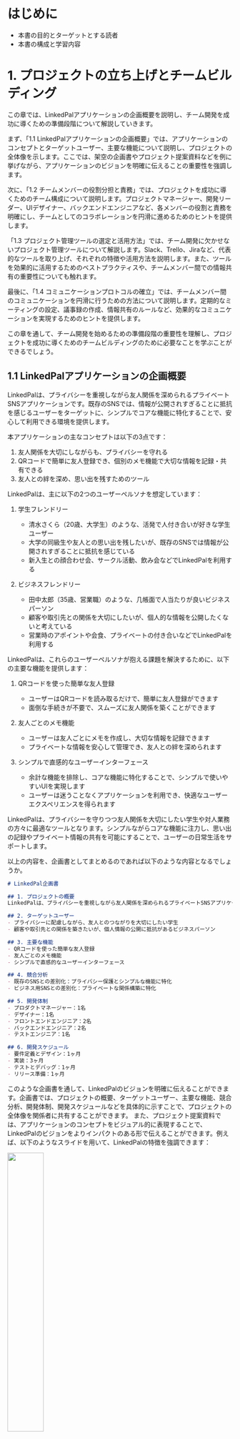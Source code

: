 # はじめに
- 本書の目的とターゲットとする読者
- 本書の構成と学習内容

# 1. プロジェクトの立ち上げとチームビルディング

この章では、LinkedPalアプリケーションの企画概要を説明し、チーム開発を成功に導くための準備段階について解説していきます。

まず、「1.1 LinkedPalアプリケーションの企画概要」では、アプリケーションのコンセプトとターゲットユーザー、主要な機能について説明し、プロジェクトの全体像を示します。ここでは、架空の企画書やプロジェクト提案資料などを例に挙げながら、アプリケーションのビジョンを明確に伝えることの重要性を強調します。

次に、「1.2 チームメンバーの役割分担と責務」では、プロジェクトを成功に導くためのチーム構成について説明します。プロジェクトマネージャー、開発リーダー、UIデザイナー、バックエンドエンジニアなど、各メンバーの役割と責務を明確にし、チームとしてのコラボレーションを円滑に進めるためのヒントを提供します。

「1.3 プロジェクト管理ツールの選定と活用方法」では、チーム開発に欠かせないプロジェクト管理ツールについて解説します。Slack、Trello、Jiraなど、代表的なツールを取り上げ、それぞれの特徴や活用方法を説明します。また、ツールを効果的に活用するためのベストプラクティスや、チームメンバー間での情報共有の重要性についても触れます。

最後に、「1.4 コミュニケーションプロトコルの確立」では、チームメンバー間のコミュニケーションを円滑に行うための方法について説明します。定期的なミーティングの設定、議事録の作成、情報共有のルールなど、効果的なコミュニケーションを実現するためのヒントを提供します。

この章を通して、チーム開発を始めるための準備段階の重要性を理解し、プロジェクトを成功に導くためのチームビルディングのために必要なことを学ぶことができるでしょう。

## 1.1 LinkedPalアプリケーションの企画概要

LinkedPalは、プライバシーを重視しながら友人関係を深められるプライベートSNSアプリケーションです。既存のSNSでは、情報が公開されすぎることに抵抗を感じるユーザーをターゲットに、シンプルでコアな機能に特化することで、安心して利用できる環境を提供します。

本アプリケーションの主なコンセプトは以下の3点です：

1. 友人関係を大切にしながらも、プライバシーを守れる
2. QRコードで簡単に友人登録でき、個別のメモ機能で大切な情報を記録・共有できる
3. 友人との絆を深め、思い出を残すためのツール

LinkedPalは、主に以下の2つのユーザーペルソナを想定しています：

1. 学生フレンドリー
   - 清水さくら（20歳、大学生）のような、活発で人付き合いが好きな学生ユーザー
   - 大学の同級生や友人との思い出を残したいが、既存のSNSでは情報が公開されすぎることに抵抗を感じている
   - 新入生との顔合わせ会、サークル活動、飲み会などでLinkedPalを利用する

2. ビジネスフレンドリー
   - 田中太郎（35歳、営業職）のような、几帳面で人当たりが良いビジネスパーソン
   - 顧客や取引先との関係を大切にしたいが、個人的な情報を公開したくないと考えている
   - 営業時のアポイントや会食、プライベートの付き合いなどでLinkedPalを利用する

LinkedPalは、これらのユーザーペルソナが抱える課題を解決するために、以下の主要な機能を提供します：

1. QRコードを使った簡単な友人登録
   - ユーザーはQRコードを読み取るだけで、簡単に友人登録ができます
   - 面倒な手続きが不要で、スムーズに友人関係を築くことができます

2. 友人ごとのメモ機能
   - ユーザーは友人ごとにメモを作成し、大切な情報を記録できます
   - プライベートな情報を安心して管理でき、友人との絆を深められます

3. シンプルで直感的なユーザーインターフェース
   - 余計な機能を排除し、コアな機能に特化することで、シンプルで使いやすいUIを実現します
   - ユーザーは迷うことなくアプリケーションを利用でき、快適なユーザーエクスペリエンスを得られます

LinkedPalは、プライバシーを守りつつ友人関係を大切にしたい学生や対人業務の方々に最適なツールとなります。シンプルながらコアな機能に注力し、思い出の記録やプライベート情報の共有を可能にすることで、ユーザーの日常生活をサポートします。

以上の内容を、企画書としてまとめるのであれば以下のような内容となるでしょうか。

```markdown
# LinkedPal企画書

## 1. プロジェクトの概要
LinkedPalは、プライバシーを重視しながら友人関係を深められるプライベートSNSアプリケーションです。既存のSNSに不満を抱くユーザーに対して、シンプルでコアな機能に特化することで、安心して利用できる環境を提供します。

## 2. ターゲットユーザー
- プライバシーに配慮しながら、友人とのつながりを大切にしたい学生
- 顧客や取引先との関係を築きたいが、個人情報の公開に抵抗があるビジネスパーソン

## 3. 主要な機能
- QRコードを使った簡単な友人登録
- 友人ごとのメモ機能
- シンプルで直感的なユーザーインターフェース

## 4. 競合分析
- 既存のSNSとの差別化：プライバシー保護とシンプルな機能に特化
- ビジネス用SNSとの差別化：プライベートな関係構築に特化

## 5. 開発体制
- プロダクトマネージャー：1名
- デザイナー：1名
- フロントエンドエンジニア：2名
- バックエンドエンジニア：2名
- テストエンジニア：1名

## 6. 開発スケジュール
- 要件定義とデザイン：1ヶ月
- 実装：3ヶ月
- テストとデバッグ：1ヶ月
- リリース準備：1ヶ月
```

このような企画書を通して、LinkedPalのビジョンを明確に伝えることができます。企画書では、プロジェクトの概要、ターゲットユーザー、主要な機能、競合分析、開発体制、開発スケジュールなどを具体的に示すことで、プロジェクトの全体像を関係者に共有することができます。
また、プロジェクト提案資料では、アプリケーションのコンセプトをビジュアル的に表現することで、LinkedPalのビジョンをよりインパクトのある形で伝えることができます。例えば、以下のようなスライドを用いて、LinkedPalの特徴を強調できます：

 <img src="img/icon.png" width="40%" />

- LinkedPalのロゴとキャッチフレーズ
- ユーザーペルソナを表すイラストとストーリー
- 主要な機能を示すスクリーンショットやモックアップ
- 競合他社との比較表
- 開発ロードマップ

これらの企画書やプロジェクト提案資料を通して、LinkedPalのビジョンを明確かつ魅力的に伝えることができます。プロジェクトの初期段階で、関係者全員がアプリケーションのビジョンを共有することは、開発を円滑に進める上で非常に重要です。共通のビジョンを持つことで、チームメンバーのモチベーションを高め、プロジェクトの成功に向けて一丸となって取り組むことができるのです。

## 1.2 チームメンバーの役割分担と責務

LinkedPalの開発を成功に導くためには、適切なチーム構成と各メンバーの役割分担が不可欠です。ここでは、プロジェクトに関わる主要なメンバーの役割と責務について説明します。

1. プロダクトマネージャー
   - プロジェクト全体の進捗管理と調整を行う
   - チームメンバー間のコミュニケーションを促進し、情報共有を徹底する
   - 予算管理とリソース配分の最適化を図る
   - ステークホルダーとの折衝や報告を行う

2. デザイナー
   - ユーザー調査とペルソナの作成を通じて、ユーザーニーズを明確化する
   - ワイヤーフレームやモックアップを作成し、アプリケーションのUI/UXを設計する
   - デザインガイドラインを作成し、アプリケーションの一貫性を維持する
   - エンジニアと協力して、デザインの実装可能性を検討する

3. フロントエンドエンジニア
   - デザイナーが作成したUIデザインを、AndroidやiOS向けに実装する（本書ではAndroidアプリ開発エンジニアにフォーカスします）
   - Jetpack ComposeやMaterial Designなどの最新技術を活用し、高品質なUIを構築する
   - ユーザーインタラクションやアニメーションの実装を担当する
   - バックエンドエンジニアと連携し、APIとの統合を行う

4. バックエンドエンジニア
   - アプリケーションのサーバーサイドの設計と実装を担当する
   - データベース設計とAPIの開発を行う
   - セキュリティやパフォーマンスに配慮した、スケーラブルなバックエンドシステムを構築する
   - フロントエンドエンジニアと協力して、API仕様の策定と実装を進める

5. テストエンジニア
   - テスト計画の作成とテストケースの設計を行う
   - ユニットテスト、統合テスト、UIテストなどの自動テストを実装する
   - テスト実行とデバッグを通じて、アプリケーションの品質を確保する
   - バグ報告と修正のフォローアップを行う

これらのメンバーが協力して、LinkedPalの開発を進めていきます。各メンバーが自身の専門性を発揮しつつ、他のメンバーとのコラボレーションを円滑に行うことが、プロジェクトの成功につながります。

また、チームメンバーの役割と責務を明確にすることで、以下のようなメリットが得られます：

- メンバー間の dependencies を明らかにし、円滑なコミュニケーションを促進できる
- 各メンバーが自身の責任範囲を理解し、主体的に行動できる
- メンバー間の respect を醸成し、建設的な議論を通じて、より良いソリューションを生み出せる

チーム開発においては、メンバー間の信頼関係と相互理解が何よりも重要です。役割分担と責務を明確にすることで、メンバー間の連携をスムーズにし、プロジェクトを成功に導くことができるのです。

実際のプロジェクトでは、これらの役割分担をチームメンバーの スキルセットや経験に応じて 最適化し、柔軟に調整していくことが求められます。また、プロジェクトの進行に合わせて、メンバーの役割や責務を見直し、必要に応じて再編成することも重要です。たとえばモックアップ作成の段階からフロントエンドエンジニアが深く関わる形もよく見られるスタイルかと思います。

LinkedPalの開発プロジェクトでは、これらの役割分担と責務を念頭に置きながら、チームビルディングとコラボレーションを進めていきます。各メンバーの強みを活かし、互いに尊重し合いながら、高品質なアプリケーションの開発を目指していくことが、プロジェクト成功の鍵となるでしょう。

## 1.3 プロジェクト管理ツールの選定と活用方法

LinkedPalの開発を効率的に進めるためには、適切なプロジェクト管理ツールの選定と活用が欠かせません。ここでは、代表的なプロジェクト管理ツールを紹介し、それぞれの特徴と活用方法について説明します。

1. Slack
   - リアルタイムコミュニケーションを促進するためのチャットツール
   - チャンネルを使って、トピックごとに会話を整理できる
   - チャンネルへの参加が基本的に自由となっており、ユーザーが参加するチャンネルを自分で決めることができるため、情報の分断が起きにくいとされている
   - ファイル共有や統合機能により、情報共有やタスク管理がスムーズに行える
   - LinkedPalの開発では、Slackを使って日常的なコミュニケーションや情報共有を行う

2. Trello
   - カンバン方式のタスク管理ツール
   - カードとボードを使って、タスクの進捗状況を視覚的に管理できる
   - シンプルで直感的なUIにより、チームメンバー全員が容易に利用できる
   - LinkedPalの開発では、Trelloを使ってタスクの割り当てや進捗管理を行う

3. Jira
   - 本格的なプロジェクト管理ツール
   - エピック、ストーリー、タスクなどの階層構造で、プロジェクトの全体像を管理できる
   - スクラムやカンバンなど、様々な開発手法に対応している
   - LinkedPalの開発では、Jiraを使って開発スケジュールや課題管理を行う

4. Confluence
   - ドキュメント共有とコラボレーションのためのツール
   - プロジェクトの仕様書、設計書、議事録などを一元管理できる
   - バージョン管理機能により、ドキュメントの変更履歴を追跡できる
   - LinkedPalの開発では、Confluenceを使ってプロジェクトのドキュメンテーションを行う

5. GitHub
   - バージョン管理システムとしてデファクトスタンダードのGit
   - プルリクエストを使ったコードレビューや、issueを使ったタスク管理が行える
   - CIツールとの連携により、継続的インテグレーション（CI）の実現が容易
   - LinkedPalの開発では、GitHubを使ってソースコードの管理とコラボレーションを行う

これらのツールを効果的に活用するためには、以下のようなベストプラクティスが重要です：

- ツールの使用目的と運用ルールを明確にし、チームメンバー全員で共有する
- 定期的にツールの使用状況をレビューし、必要に応じて改善を行う
- ツール間の連携を検討し、情報の一元管理と自動化を図る
- メンバーのツール習熟度を高めるために、トレーニングや勉強会を実施する

LinkedPalの開発プロジェクトでは、これらのツールを適材適所で活用し、チームメンバー間のコラボレーションを円滑に進めていきます。

また、プロジェクトの規模や特性に応じて、ツールの選定や組み合わせを柔軟に見直していくことも重要です。ツールはあくまでも手段であり、チームにとって最適な環境を構築することが目的であることを忘れてはいけません。たとえば、JiraのカンバンボードはTrelloの主要な機能をカバーしており、多くの場合、Jiraだけでタスク管理を行うことができます。本書では、以下のようなケースを想定し、TrelloとJiraの併用について触れています。

1. 軽量なタスク管理
   - Trelloは、シンプルで直感的なUIが特徴です。プロジェクトの初期段階や、小規模なタスクを管理する際に、Trelloを使うことで、素早くタスクの可視化と管理を行うことができます。
   - Jiraは、より本格的なプロジェクト管理機能を提供しますが、その分、設定や操作が複雑になる傾向があります。プロジェクトの規模や複雑さに応じて、使い分けることが効果的です。

2. 外部ステークホルダーとのコラボレーション
   - Trelloは、シンプルなUIとゲスト招待機能により、外部ステークホルダーとのコラボレーションに適しています。
   - 社外のデザイナーやマーケティングチームなど、開発チーム以外のメンバーとタスクを共有する際に、Trelloを使うことで、スムーズなコミュニケーションが可能になります。

3. 個人のタスク管理
   - Trelloは、個人のタスク管理にも適しています。プロジェクトとは別に、個人の作業やTODOを管理するために、Trelloを使うことができます。
   - 個人のタスクを別のツールで管理することで、プロジェクトのタスクとの混同を防ぎ、生産性を高めることができます。

ただし、ツールの乱立はかえって生産性を損なう恐れがあるため、導入には慎重に検討する必要があります。プロジェクトの規模や複雑さ、チームメンバーのスキルセットなどを考慮し、最適なツールの組み合わせを選択することが重要です。プロジェクトの各フェーズやタスクの性質に応じて、適切なツールを選択し、効率的なタスク管理を目指していく必要があるでしょう。

LinkedPalの開発チームでは、これらのプロジェクト管理ツールを活用しながら、以下のようなコラボレーションを実践していきます：

- Slackでの日常的なコミュニケーションと情報共有
- Trelloでのタスクの可視化と進捗管理
- Jiraでのプロジェクト全体の進捗管理と課題管理
- Confluenceでのドキュメンテーションとナレッジ共有
- GitHubでのソースコード管理とコードレビュー

これらのツールとプラクティスを通じて、チームメンバー間の連携を強化し、プロジェクトの成功に向けて邁進していきます。

プロジェクト管理ツールは、チーム開発になくてはならない存在です。適切なツールを選定し、効果的に活用することで、コミュニケーションの活性化、情報共有の促進、タスク管理の効率化など、様々なメリットを得ることができます。LinkedPalの開発プロジェクトでは、これらのツールを最大限に活用し、高品質なアプリケーションを目指していくことになるでしょう。

## 1.4 コミュニケーションプロトコルの確立

LinkedPalの開発チームがプロジェクトを成功に導くためには、効果的なコミュニケーションが不可欠です。ここでは、チームメンバー間のコミュニケーションを円滑に行うための方法と、コミュニケーションプロトコルの確立について説明します。

1. 定期的なミーティングの設定
   - デイリースクラム：毎日15分程度、チームメンバーが当日の作業予定や進捗状況を共有する
   - スプリントプランニング：スプリントの開始時に、スプリントの目標と取り組むタスクを決定する
   - スプリントレビュー：スプリントの終了時に、成果物のデモンストレーションを行い、フィードバックを得る
   - スプリントレトロスペクティブ：スプリントの振り返りを行い、改善点を話し合う

2. ミーティングのベストプラクティス
   - 議題と目的を明確にし、事前に共有する
   - タイムボックスを設定し、時間を有効活用する
   - 全員が発言できる機会を設ける
   - 決定事項とアクションアイテムを明確にし、議事録に記録する

3. 非同期コミュニケーションの活用
   - Slackなどのチャットツールを使い、リアルタイムでの情報共有を行う
   - ドキュメントやWikiを活用し、プロジェクトの知見を蓄積・共有する
   - プルリクエストやコードレビューを通じて、コードに関する議論を行う

4. 1on1ミーティングの実施
   - マネージャーとメンバーが定期的に1対1で面談を行う
   - メンバーの状況や意見を把握し、適切なサポートを提供する
   - 信頼関係を構築し、オープンなコミュニケーションを促進する

5. コミュニケーションの原則
   - 明確かつ簡潔なコミュニケーションを心がける
   - 相手の立場に立って、敬意を持ってコミュニケーションを行う
   - 建設的なフィードバックを提供し、継続的な改善を目指す
   - 情報の透明性を確保し、チーム全体での情報共有を徹底する

LinkedPalの開発チームでは、これらのコミュニケーションプロトコルを確立し、チームメンバー間の連携を強化していきます。定期的なミーティングを通じて、プロジェクトの進捗や課題を共有し、適切な意思決定を行います。また、非同期コミュニケーションツールを活用することで、情報の共有と蓄積を効率的に行います。

1on1ミーティングを実施することで、メンバーの状況を把握し、適切なサポートを提供します。マネージャーは、メンバーの強みを活かし、成長を支援する役割を担います。

コミュニケーションの原則を徹底することで、チームメンバー間の信頼関係を構築し、建設的な議論を促進します。お互いを尊重し、オープンなコミュニケーションを行うことで、より良いソリューションを生み出すことができます。

プロジェクトの進行に合わせて、コミュニケーションプロトコルを継続的に改善していくことも重要です。定期的にレトロスペクティブを行い、コミュニケーションの課題を特定し、改善策を実施していきます。

LinkedPalの開発プロジェクトでは、これらのコミュニケーションプロトコルを確立し、チームメンバー間の連携を強化することで、プロジェクトの成功を目指していきます。効果的なコミュニケーションは、高品質なアプリケーションを開発するための基盤となるでしょう。

# 2. 要件定義とアプリケーション設計

LinkedPalの開発を進めるにあたり、まず要件定義とアプリケーション設計を行います。この章では、要件収集からアーキテクチャの選定、テスト戦略の策定までの一連のプロセスを説明します。

「2.1 要件収集とユーザーストーリーの作成」では
- ステークホルダーへのインタビューを通じて、アプリケーションに必要な機能と非機能要件を収集します。
- 収集した要件をもとに、ユーザーストーリーを作成し、優先順位を付けます。

「2.2 画面遷移図とワイヤーフレームの作成」では
- 要件をもとに、アプリケーションの画面遷移図を作成します。
- 各画面のワイヤーフレームを作成し、ユーザーインターフェースの概要を視覚化します。

「2.3 APIの設計とドキュメンテーション」では
- アプリケーションが必要とするサーバーサイドのAPIを設計します。
- APIの仕様をドキュメント化し、フロントエンドとバックエンドの開発チームで共有します。

「2.4 アーキテクチャの選定とクリーンアーキテクチャの適用」では
- LinkedPalの開発に適したアーキテクチャを選定します。
- クリーンアーキテクチャの原則を適用し、各レイヤーの役割と責務を明確にします。

「2.5 テスト戦略の策定」では
- アプリケーションの品質を確保するためのテスト戦略を策定します。
- ユニットテスト、統合テスト、UIテストなど、各レベルでのテストの方針を決定します。

この章を通して、LinkedPalの要件を明確化し、アプリケーションの設計を行います。要件定義とアプリケーション設計は、開発を始める前の重要な準備段階であり、プロジェクトの成功を左右する要因となります。

以下の節では、それぞれの項目について詳しく説明していきます。要件収集からテスト戦略の策定までの一連のプロセスを丁寧に解説することで、アプリケーション開発の全体像を理解できるようにします。

## 2.1 要件収集とユーザーストーリーの作成

要件収集は、アプリケーションの目的や機能、非機能要件を明確にするためのプロセスです。LinkedPalの開発では、ステークホルダーへのインタビューを通じて要件を収集し、ユーザーストーリーを作成します。

### 2.1.1 ステークホルダーへのインタビュー
- プロジェクトに関わるステークホルダーを特定します（例：エンドユーザー、プロダクトオーナー、マーケティングチームなど）。
- ステークホルダーにインタビューを行い、アプリケーションに求める機能や要求事項を収集します。
- インタビューでは、オープンエンドの質問を使ってステークホルダーの意見を引き出し、潜在的なニーズを掘り起こします。

インタビューの例：
```
Q: LinkedPalを使ってどのようなことを実現したいですか？
A: プライバシーを守りながら、友人とのつながりを大切にしたいです。

Q: 友人とのつながりを深めるために、どのような機能が必要だと思いますか？
A: 友人ごとにメモを残せる機能があると、大切な思い出を記録できて良いと思います。

Q: プライバシー保護のために、どのような配慮が必要でしょうか？
A: 友人の追加は、QRコードなどの限定的な方法にして、不特定多数からの友人申請を防ぐ必要があります。
```

### 2.1.2 ペルソナの作成
- インタビューで得られた情報をもとに、アプリケーションの典型的なユーザーを表すペルソナを作成します。
- ペルソナには、名前、年齢、職業、ニーズ、ペインなどの属性を設定し、具体的なイメージを持つことが重要です。
- 複数のペルソナを作成することで、異なるタイプのユーザーを考慮に入れた設計が可能になります。

ペルソナの例：
```
名前：鈴木 由美（すずき ゆみ）
年齢：22歳
職業：大学生
ニーズ：同じ趣味を持つ友人と交流を深めたい。プライバシーを守りつつ、大切な思い出を共有したい。
ペイン：SNSでは個人情報の公開範囲を細かく設定できない。友人からの投稿が大量に流れてきて、大切な情報を見逃してしまう。
```

### 2.1.3 ユーザーストーリーの作成

- ペルソナをもとに、アプリケーションに必要な機能を、ユーザーの視点から「ユーザーストーリー」として記述します。
- ユーザーストーリーは、「ユーザーは～したい。なぜなら、～だからだ。」という形式で記述します。
- 各ストーリーには、優先順位とストーリーポイント（実装の難易度や工数の見積もり）を付与します。

ストーリーポイントは、フィボナッチ数列（1、2、3、5、8、13、21）を使って割り当てることが一般的です。例えば１つのスプリントを２週間で実施するような場合、各ポイントの目安は以下の通りです：

- 1ポイント：簡単な機能で、1日以内に実装が完了するもの。
- 2ポイント：1ポイントよりは複雑だが、2〜3日で実装が完了するもの。
- 3ポイント：中程度の複雑さで、3〜5日で実装が完了するもの。
- 5ポイント：複雑な機能で、1週間程度を要するもの。
- 8ポイント：非常に複雑な機能で、2週間（1スプリント）をフルに使ってようやく完了するレベル。
- 13ポイント以上：8ポイントを超えるような大規模な機能は、さらに細かいタスクに分割することを検討する。

ユーザーストーリーの例：
```
- ユーザーは、QRコードを読み取ることで、簡単に友人を追加したい。なぜなら、IDの入力なしでつながりたいからだ。
  - 優先順位：高
  - ストーリーポイント：3

- ユーザーは、友人ごとにメモを残したい。なぜなら、友人との大切な思い出を記録しておきたいからだ。
  - 優先順位：中
  - ストーリーポイント：5
```

ストーリーポイントの割り当ては、チームの経験や過去のデータをもとに微調整していくことが重要です。プロジェクトを進める中で、実際の開発速度や難易度を踏まえてポイントの基準を更新し、より正確な見積もりができるようにしていくことが求められます。

### 2.1.4 要件のまとめと共有
- 収集した要件をまとめ、プロジェクトチーム全体で共有します。
- 要件のまとめには、アプリケーションの目的、ペルソナ、主要な機能、非機能要件などを含めます。
- チームメンバー全員が要件を理解し、プロジェクトのゴールを共有することが重要です。

要件のまとめ例：
```
# LinkedPal要件まとめ

## アプリケーションの目的
- プライバシーを守りながら、友人とのつながりを深めるためのSNSを提供する。

## ペルソナ
1. 鈴木由美（22歳、大学生）
2. 田中太郎（35歳、会社員）

## 主要な機能
- QRコードを使った友人追加
- 友人ごとのメモ機能
- プライバシー保護のための限定公開機能

## 非機能要件
- セキュリティ：個人情報の保護、セキュアな通信
- パフォーマンス：快適なレスポンスタイム、低いバッテリー消費
- ユーザビリティ：シンプルで直感的なUI、アクセシビリティへの配慮
```

要件収集とユーザーストーリーの作成は、アプリケーションの設計と開発の基礎となるプロセスです。ステークホルダーの意見を丁寧に聞き、ペルソナを作成することで、ユーザーの視点に立った設計が可能になります。また、ユーザーストーリーを使って機能を具体化し、優先順位を付けることで、開発の方向性を明確にすることができます。

この節では、要件収集とユーザーストーリーの作成について、具体的な例を交えて説明しました。インタビューの質問例やペルソナ、ユーザーストーリーのサンプルにより要件定義のプロセスがイメージしやすくなったのではないでしょうか。要件のまとめ方と共有の重要性についても触れ、チーム全体で要件を理解することの大切さも示しました。

次の節では、この要件定義をもとに、画面遷移図とワイヤーフレームを作成する方法について説明していきます。

## 2.2 画面遷移図とワイヤーフレームの作成

要件定義が完了したら、次はアプリケーションの画面構成と画面遷移を設計します。画面遷移図とワイヤーフレームを作成することで、アプリケーションの全体像を視覚的に表現し、ユーザーインターフェースの基本的な設計を行います。

### 2.2.1 画面遷移図の作成
- 要件定義で収集した情報をもとに、アプリケーションに必要な画面を洗い出します。
- 画面間の遷移を矢印で示し、全体の画面構成を図式化します。
- 画面遷移図は、開発チームとステークホルダーの間で、アプリケーションの全体像を共有するためのコミュニケーションツールとしても活用します。

画面遷移図の例：
```mermaid
graph TD
    A{アプリ起動} -->|アカウント未作成| B(Landing Page)
    A -->|アカウント作成済み| L(ログイン画面)
    B --> R(ユーザー登録)
    R --> C(ユーザー基本情報登録画面)
    C --> D(登録完了画面)
    D --> L
    L --> |認証失敗| P(パスワードリセット画面)
    L --> |認証成功| E[ホーム画面]
    E --> F(ユーザー情報表示画面)
    E --> G(友だちリスト表示画面)
    E --> S(設定画面)
    E --> N(通知画面)
    F --> U(プロフィール編集画面)
    F --> V(アカウント削除画面)
    F --> W(プライバシーポリシー・利用規約画面)
    F --> X(アップデート情報追加画面)
    G --> H(友だち情報詳細画面)
    G --> I(友だち追加画面)
    I --> Q(QRコードスキャン)
    I --> Z(自身のQRコード表示画面)
    H --> J(メモ情報編集画面)
    H --> K(メモ削除)
    N --> O(友だちリクエスト一覧画面)
    S --> V
```

### 2.2.2 ワイヤーフレームの作成
- 画面遷移図で定義した各画面について、ワイヤーフレームを作成します。
- ワイヤーフレームは、画面のレイアウトや配置、ユーザーインターフェースの要素を簡略化して表現します。
- 詳細なデザインは含めず、機能要素の配置とユーザーの操作の流れに焦点を当てます。
- ワイヤーフレームは、デザインや開発の前に、ユーザーインターフェースの基本構造を確認するために使用します。

ワイヤーフレームの例：
```
[ホーム画面]

+--------------------------+
|         LinkedPal        |
+--------------------------+
|    [プロフィール画像]       |
|     [ユーザー名]           |
|                          |
|    [友だちリスト]          |
|    - 友だち1              |
|    - 友だち2              |
|    - 友だち3              |
|                          |
|     [友だち追加ボタン]      |
|    [設定ボタン]            |
+--------------------------+
```

### 2.2.3 ステークホルダーとのレビュー
- 作成した画面遷移図とワイヤーフレームを、ステークホルダーと共有します。
- ステークホルダーからのフィードバックを収集し、必要に応じて修正を行います。
- レビューを通じて、要件の漏れや認識の齟齬を早期に発見し、手戻りを防ぎます。

### 2.2.4 デザインへの引き継ぎ
- 確定した画面遷移図とワイヤーフレームを、UIデザイナーに引き継ぎます。
- UIデザイナーは、ワイヤーフレームをもとに、詳細なビジュアルデザインを作成します。
- デザインの過程でも、ユーザーストーリーや要件を参照し、ユーザー視点でのデザインを心がけます。

画面遷移図とワイヤーフレームの作成は、要件定義で収集した情報を可視化し、アプリケーションの全体像を明確にするための重要なステップです。これらのアウトプットは、開発チーム内だけでなく、ステークホルダーとのコミュニケーションツールとしても活用されます。

画面遷移図は、アプリケーションのナビゲーション構造を表現し、ユーザーがどのように画面間を移動するかを示します。ワイヤーフレームは、各画面の基本的なレイアウトとユーザーインターフェースの要素を視覚化します。これらを組み合わせることで、アプリケーションの使い勝手や操作性を事前に確認することができます。

ステークホルダーとのレビューを通じて、要件の漏れや認識の違いを早期に発見し、修正することが重要です。画面遷移図とワイヤーフレームは、プロジェクトの進行に合わせて適宜更新し、常に最新の状態を保つことが求められます。（一般的には、ワイヤーフレーム等を独立して管理し続けるケースは少なく、後述のデザインプロセスに統合される形でFigma等のツールを利用して管理・共有される形が多いようです）

最終的に、確定した画面遷移図とワイヤーフレームは、UIデザイナーに引き継がれ、詳細なビジュアルデザインの制作につながります。この一連のプロセスを丁寧に進めることで、ユーザー視点に立った使いやすいインターフェースを実現することができるのです。

2.2.5 APIの設計との連携
- 画面遷移図やワイヤーフレームの作成と並行して、APIの設計を行います。
- フロントエンドとバックエンドの開発チームが協力し、想定する画面遷移や機能の実現可能性を検討します。
- 必要に応じて、画面遷移図やワイヤーフレームの修正を行い、APIの設計にフィードバックします。
- この連携により、技術的な制約を考慮した、より実現可能性の高い設計を行うことができます。


2.2.6 エンジニアとの協業
- 画面遷移図やワイヤーフレームの作成には、フロントエンドとバックエンドのエンジニアも初期段階から参加することが望ましいです。
- エンジニアの視点から、技術的な実現可能性や制約事項を検討し、設計に反映することができます。
- デザイナーとエンジニアが協力して設計を進めることで、より実現可能性の高い、高品質なアプリケーションを目指すことができます。

こうして、どの画面でどのような情報要素を表示する必要があるのか？が明確になりました。次の節では、LinkedPalアプリケーションのサーバーサイドで必要となるAPIの設計とドキュメンテーションについて説明します。

## 2.3 APIの設計とドキュメンテーション

LinkedPalアプリケーションのサーバーサイドでは、フロントエンドとのデータのやり取りをするためのAPIを設計する必要があります。APIの設計は、前節で作成した画面遷移図やワイヤーフレームと密接に関連しています。フロントエンドとバックエンドの開発チームが協力し、想定する画面遷移や機能の実現可能性を検討しながら、APIの設計を進めていきます。

### 2.3.1 APIの設計
- フロントエンドが必要とするデータや操作を分析し、APIのエンドポイントを定義します。
- RESTful APIの原則に従い、リソースの命名やHTTPメソッドの使用を統一します。
- 認証や認可の方式を決定し、セキュリティ面での設計も行います。
- レスポンスのフォーマット（JSONなど）を決定します。

APIエンドポイントの例：
```
- POST /api/auth/login：ログイン
- POST /api/auth/register：ユーザー登録
- GET /api/users/{userId}：ユーザー情報の取得
- GET /api/friends/{userId}：友だちリストの取得
- POST /api/friends/{userId}：友だちの追加
- GET /api/memos/{userId}：メモリストの取得
- POST /api/memos/{userId}：メモの作成
- PUT /api/memos/{memoId}：メモの更新
- DELETE /api/memos/{memoId}：メモの削除
```

### 2.3.2 APIドキュメンテーション
- APIの仕様を明確に文書化し、フロントエンドとバックエンドの開発チームで共有します。
- ドキュメンテーションには、エンドポイントのURL、HTTPメソッド、リクエストパラメータ、レスポンスの形式などを記載します。
- ドキュメンテーションツール（Swagger、APIブループリントなど）を使用して、可視化と自動生成を行うことも効果的です。
- サンプルリクエストとレスポンスを含めることで、APIの使用方法をわかりやすく説明します。

APIドキュメンテーションの例：
```
## ユーザー登録

- URL：`POST /api/auth/register`
- リクエストパラメータ：
  - `username`（必須）：ユーザー名
  - `email`（必須）：メールアドレス
  - `password`（必須）：パスワード

- レスポンス（成功時）：
```json
  {
    "userId": "123",
    "username": "john_doe",
    "email": "john@example.com",
    "token": "abc123"
  }
```

- レスポンス（エラー時）：
```json
  {
    "error": "Invalid email address"
  }
```

### 2.3.3 APIの実装とテスト
- 設計したAPIを、サーバーサイドで実装します。
- 単体テストとインテグレーションテストを実施し、APIの動作を検証します。
- ドキュメンテーションと実装の整合性を確認し、必要に応じて更新します。
- フロントエンドの開発チームと協力し、APIの動作を確認します。

### 2.3.4 APIのバージョン管理
- APIの変更や拡張に備えて、バージョン管理の仕組みを導入します。
- バージョン番号をURLに含めるなどの方法で、APIのバージョンを明示します。
- 互換性を維持しながら、APIの更新を行えるようにします。

APIの設計とドキュメンテーションは、フロントエンドとバックエンドの開発チームをつなぐ重要な役割を果たします。明確で一貫性のあるAPI設計は、開発の効率を高め、コードの品質を向上させます。また、わかりやすいドキュメンテーションは、開発者の理解を深め、APIの利用を促進します。

APIの設計では、RESTfulアーキテクチャの原則に従うことが一般的です。リソースベースのURLの設計、適切なHTTPメソッドの使用、ステートレス性の確保などが重要なポイントとなります。また、認証や認可の仕組みを適切に設計し、APIのセキュリティを確保することも欠かせません。

ドキュメンテーションでは、APIの仕様を明確かつ網羅的に記述することが求められます。ドキュメンテーションツールを活用することで、APIの可視化と自動生成が可能になり、ドキュメントの品質と一貫性を維持しやすくなります。サンプルコードを含めることで、開発者にとってより理解しやすいドキュメントになるでしょう。

APIの実装とテストでは、設計とドキュメンテーションに基づいて、サーバーサイドの開発を進めます。単体テストとインテグレーションテストを実施することで、APIの品質を確保し、意図した動作が実現されていることを確認します。また、フロントエンドの開発チームとも連携し、APIの動作を検証することが重要です。

LinkedPalアプリケーションの開発においても、APIの設計とドキュメンテーションを丁寧に行うことで、フロントエンドとバックエンドの連携をスムーズにし、高品質なアプリケーションを実現することができるでしょう。

次の節では、LinkedPalアプリケーションのアーキテクチャ選定とクリーンアーキテクチャの適用について説明します。

## 2.4 アーキテクチャの選定とクリーンアーキテクチャの適用

LinkedPalアプリケーションは、主力プロダクトの１つとして開発する方針が立てられています。したがいまして、長く継続的に開発が行えるよう、保守性と拡張性に優れたアーキテクチャを選定することが重要です。ここでは、クリーンアーキテクチャの概念を導入することとし、その適用方法について説明します。

2.4.1 クリーンアーキテクチャとは
- クリーンアーキテクチャは、ロバート・C・マーティン（通称アンクル・ボブ）が提唱したソフトウェアアーキテクチャの設計手法です。
- ドメインロジック（ビジネスルール）を中心に、それを取り巻く形で各レイヤーを配置します。
- レイヤー間の依存関係を内側（ドメインロジック側）に向けることで、変更に強く、テストしやすい構造を実現します。

クリーンアーキテクチャの主要なレイヤーは以下の通りです：

1. エンティティ（Entities）：アプリケーションのビジネスルールを表現するオブジェクト
2. ユースケース（Use Cases）：アプリケーションの機能や操作を表現するユースケースクラス
3. インターフェース・アダプター（Interface Adapters）：外部との連携を行うコントローラーやプレゼンター
4. フレームワークとドライバー（Frameworks & Drivers）：UIフレームワークやデータベースなどの外部ライブラリやツール

2.4.2 LinkedPalアプリケーションへのクリーンアーキテクチャの適用
- LinkedPalアプリケーションでは、クリーンアーキテクチャの原則を導入し、各レイヤーの役割と責務を明確にします。
- エンティティ層では、ユーザー、友だち、メモなどのドメインオブジェクトを定義します。
- ユースケース層では、ログイン、友だち追加、メモ作成などのアプリケーションの機能を表現するユースケースクラスを実装します。
- インターフェース・アダプター層では、ViewModelやRepositoryなどのクラスを配置し、UIとデータ永続化の実装を隠蔽します。
- フレームワークとドライバー層では、Android SDKやRoom、Retrofitなどの外部ライブラリを使用します。

クリーンアーキテクチャを適用することで、以下のようなメリットが得られます：

- ドメインロジックを中心に設計することで、アプリケーションの核となる部分が明確になります。
- レイヤー間の依存関係を内側に向けることで、外部の変更による影響を最小限に抑えられます。
- 各レイヤーが独立しているため、テストがしやすく、保守性が向上します。
- 新しい機能の追加や変更が容易になり、アプリケーションの拡張性が高まります。

2.4.3 マルチモジュール構成の導入
- LinkedPalアプリケーションでは、クリーンアーキテクチャの各レイヤーをマルチモジュール構成で実装することを検討します。
- マルチモジュール構成では、アプリケーションを複数のモジュールに分割し、それぞれのモジュールが独立して開発・テストできるようにします。
- 例えば、`:domain`、`:usecase`、`:data`、`:presentation`などのモジュールを作成し、それぞれのレイヤーに対応するコードを配置します。
- マルチモジュール構成を導入することで、コードの構造化が進み、モジュール間の依存関係が明確になります。
- また、ビルド時間の短縮や、モジュール単位でのテストの実行が可能になるなど、開発効率の向上も期待できます。

2.4.4 クリーンアーキテクチャ適用時の注意点
- クリーンアーキテクチャを適用する際は、過度な抽象化を避け、アプリケーションの規模や複雑さに応じた設計を心がけることが重要です。
- レイヤー間のインターフェースを定義する際は、変更に強く、かつシンプルなものになるよう注意します。
- 外部ライブラリやフレームワークへの依存は、インターフェース・アダプター層で隔離し、内側のレイヤーへの影響を最小限に抑えます。
- パフォーマンスへの影響を考慮し、必要に応じてレイヤー間のデータ受け渡しを最適化します。

クリーンアーキテクチャを適用したLinkedPalアプリケーションの開発では、以下のようなディレクトリ構成を採用します：

```
LinkedPal/
├── domain/
│   ├── model/
│   └── repository/
├── usecase/
├── data/
│   ├── local/
│   ├── remote/
│   └── repository/
└── presentation/
    ├── view/
    └── viewmodel/
```

このディレクトリ構成により、クリーンアーキテクチャの各レイヤーが明確に分離され、コードの構造化と保守性の向上が図られます。

アーキテクチャの選定とクリーンアーキテクチャの適用は、LinkedPalアプリケーションの開発における重要な意思決定です。クリーンアーキテクチャの原則を理解し、適切に適用することで、保守性と拡張性に優れたアプリケーションを開発することができるでしょう。

また、マルチモジュール構成の導入を検討することで、さらなるコードの構造化と開発効率の向上が期待できます。ただし、過度な抽象化や複雑さを避け、アプリケーションの規模に応じた設計を心がける必要があります。

LinkedPalアプリケーションの開発では、これらの原則を踏まえつつ、柔軟に対応していくことが求められます。クリーンアーキテクチャを適用することで、より高品質で保守性の高いアプリケーションを目指していきましょう。

次の節では、LinkedPalアプリケーションの品質を確保するためのテスト戦略について説明します。

## 2.5 テスト戦略の策定

2.5 テスト戦略の策定

LinkedPalアプリケーションの品質を確保するためには、適切なテスト戦略を策定し、実行することが重要です。ここでは、ユニットテスト、統合テスト、UIテストなど、各レベルでのテストの方針と実践方法について説明します。

2.5.1 テストピラミッドとテスト戦略
- テストピラミッドは、アプリケーションのテスト戦略を視覚化するためのモデルです。
- ピラミッドの下層にはユニットテスト、中層には統合テスト、上層にはUIテストが位置づけられます。
- 下層のテストほど数を多くし、高速で実行できるようにします。上層のテストは数を絞り込み、重要なシナリオに焦点を当てます。

LinkedPalアプリケーションでは、以下のようなテスト戦略を採用します：

1. ユニットテスト：
   - ビジネスロジックや各コンポーネントの機能を独立してテストします。
   - クリーンアーキテクチャのドメイン層とユースケース層に重点を置き、ロジックの正確性を確保します。
   - Mockitoなどのモック化ライブラリを活用し、依存するコンポーネントを分離してテストします。
   - テストカバレッジを高め、迅速なフィードバックループを実現します。

2. 統合テスト：
   - リポジトリ実装などのインフラストラクチャ層と、上位レイヤーとの連携をテストします。
   - データベースやAPIとの通信など、外部システムとの統合シナリオを検証します。
   - 実際のデータを使用したテストを行い、異常系の振る舞いも確認します。

3. UIテスト：
   - エンドツーエンドのユーザーシナリオを検証するために、UIテストを実施します。
   - Espressoなどの自動化フレームワークを使用し、画面遷移やユーザーアクションを自動化します。
   - ユーザーストーリーに基づいたテストケースを作成し、重要な機能の動作を確認します。
   - デバイスやOS環境の違いによる影響を検証するために、複数の環境でテストを実行します。

2.5.2 テスト自動化とCI/CDパイプラインの構築
- テストの自動化を推進し、手動テストの負担を軽減します。
- ユニットテストと統合テストは、ビルドプロセスに組み込み、自動的に実行されるようにします。
- UIテストは、夜間や週末などの定期的なタイミングで自動実行し、レグレッションを検出（回帰テスト。 前にテストしたソフトウェアが変更後もまだ動作するかどうかを、機能テストと非機能テストを再度実行して確認する作業のこと）します。
- CI（継続的インテグレーション）ツールを導入し、コードの変更に応じてテストが自動的に実行されるようにします。
- テスト結果とカバレッジレポートを可視化し、品質の状況を常に把握できるようにします。
- CD（継続的デリバリー）パイプラインを構築し、テストが成功した場合に自動的にデプロイできるようにします。

2.5.3 テスト駆動開発（TDD）の実践
- テスト駆動開発（TDD）は、テストを先に書いてから実装を行う開発手法です。
- TDDを実践することで、テスト可能な設計が促進され、テストの網羅性が向上します。
- 特にクリーンアーキテクチャのドメイン層とユースケース層では、TDDが効果的です。
- テストケースを先に用意することで、要件の明確化とインターフェースの設計が進みます。
- テストとコードを同時に進化させながら、段階的に機能を実装していきます。

2.5.4 テストの改善とメンテナンス
- テストコードもプロダクションコードと同様に、清潔に保ち、メンテナンス性を高める必要があります。
- テストの重複を排除し、テストデータの管理を適切に行います。
- テストの実行速度に留意し、並列実行やテストの分割などの最適化を行います。
- テスト結果を分析し、フィードバックを開発にフィードバックすることで、品質の継続的な改善を図ります。

テスト戦略の策定は、LinkedPalアプリケーションの品質を支える重要な活動です。テストピラミッドに基づいて、各レベルでのテストを適切に計画・実行することが求められます。

ユニットテストでは、クリーンアーキテクチャの原則を活かし、ドメインロジックとユースケースに重点を置いてテストを行います。モック化を活用することで、テストの独立性を高め、迅速なフィードバックを得ることができます。

統合テストでは、インフラストラクチャ層との連携や、外部システムとのインタラクションを検証します。実際のデータを使用したテストを行うことで、システム全体の動作を確認します。

UIテストでは、ユーザーストーリーに基づいたシナリオを自動化し、エンドツーエンドの機能を検証します。UIテストは数を絞り込み、重要な機能に焦点を当てることが大切です。

テストの自動化とCI/CDパイプラインの構築により、品質の継続的な監視と改善が可能になります。TDDの実践は、テスト駆動の設計を促進し、コードの品質と保守性を高めるでしょう。

LinkedPalアプリケーションの開発では、これらのテスト戦略を適切に実行し、高品質なアプリケーションの提供を目指します。テストを開発プロセスに組み込み、常に品質を意識した開発を進めていくことが重要です。

次の章では、いよいよ開発環境の構築とコーディング規約の確立について説明していきます。

# 3. 開発環境の構築とコーディング規約の確立
- 3.1 開発環境のセットアップ
- 3.2 バージョン管理システムの導入
- 3.3 コーディング規約とコードレビュープロセスの確立
- 3.4 CIツールの導入と自動化

# 4. アプリケーションの実装
- 4.1 テスト駆動開発（TDD）の実践
  - 4.1.1 ユーザー登録とログイン
  - 4.1.2 ホーム画面
  - 4.1.3 友だち管理
  - 4.1.4 メモ機能
  - 4.1.5 ユーザー情報管理
- 4.2 コード品質の確保
  - 4.2.1 リファクタリングの継続的実施
  - 4.2.2 Lintの活用
- 4.3 アーキテクチャの適用における留意点

# 5. テストとデバッグ
- 5.1 ユニットテストの実装
- 5.2 UIテストの自動化
- 5.3 APIの動作確認とドキュメンテーション
- 5.4 デバッグとトラブルシューティング

# 6. リリース準備
- 6.1 アプリケーションのパフォーマンス最適化
- 6.2 セキュリティチェックとコードの保護
- 6.3 ユーザードキュメントの作成
- 6.4 ストアへの公開プロセス

# 7. リリース後の運用と保守
- 7.1 ユーザーフィードバックの収集と分析
- 7.2 バグ修正とアップデートの計画
- 7.3 機能追加とアプリケーションの継続的改善
- 7.4 チームの振り返りとレッスンラーンド

# まとめ
- 本書で学んだ内容の振り返り
- モダンなAndroidアプリ開発とチーム開発のベストプラクティス
- 今後の展望とアドバイス

# 付録
- コード品質とリファクタリングのチェックリスト
- よく使われるライブラリとツール
- 参考リソース


